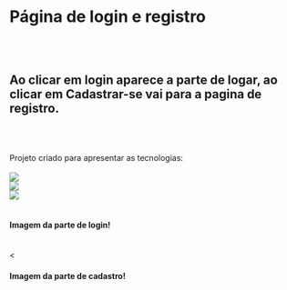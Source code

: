 <h1>Página de login e registro</h2>
<br>
<br>
<h2>Ao clicar em login aparece a parte de logar, ao clicar em Cadastrar-se vai para a pagina de registro. </h1>
<br>
<br>
<p>Projeto criado para apresentar as tecnologias:
<br>
<br>
    <img src="https://img.shields.io/badge/HTML5-E34F26?style=for-the-badge&logo=html5&logoColor=white">
    <br>
    <img src="https://img.shields.io/badge/CSS3-1572B6?style=for-the-badge&logo=css3&logoColor=white">
    <br>
    <img src="https://img.shields.io/badge/JavaScript-F7DF1E?style=for-the-badge&logo=javascript&logoColor=black"></img>
<br>
<br>
<h4> Imagem da parte de login! </h4>
<br>
<img src=""
<br>
<br>
<<h4> Imagem da parte de cadastro! </h4>
<br>
<img src=""
